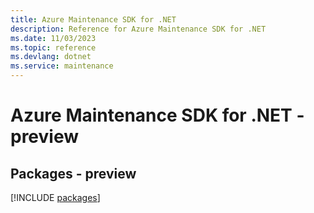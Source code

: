 ```yaml
---
title: Azure Maintenance SDK for .NET
description: Reference for Azure Maintenance SDK for .NET
ms.date: 11/03/2023
ms.topic: reference
ms.devlang: dotnet
ms.service: maintenance
---
```

# Azure Maintenance SDK for .NET - preview
## Packages - preview
[!INCLUDE [packages](maintenance-index.md)]